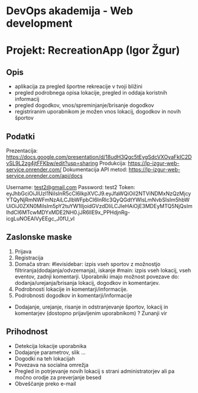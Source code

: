 # DevOps akademija - Web development

# Projekt: RecreationApp (Igor Žgur)

## Opis
- aplikacija za pregled športne rekreacije   v tvoji bližini
- pregled podrobnega opisa lokacije, pregled in oddaja koristnih informacij
- pregled dogodkov, vnos/spreminjanje/brisanje dogodkov
- registriranim uporabnikom je možen vnos lokacij, dogodkov in novih športov

## Podatki
Prezentacija: https://docs.google.com/presentation/d/18udH3Qgc5tEygSdcVXOyaFkIC2DvSL9L2zg4jtFFKbw/edit?usp=sharing
Produkcija:   https://lp-izgur-web-service.onrender.com/
Dokumentacija API metod:   https://lp-izgur-web-service.onrender.com/api/docs

Username: test2@gmail.com
Password: test2
Token: eyJhbGciOiJIUzI1NiIsInR5cCI6IkpXVCJ9.eyJfaWQiOiI2NTViNDMxNzQzMjcyYTQyNjRmNWFmNzAiLCJlbWFpbCI6InRlc3QyQGdtYWlsLmNvbSIsIm5hbWUiOiJ0ZXN0MiIsIm5pY2tuYW1lIjoidGVzdDIiLCJleHAiOjE3MDEyMTQ5NjQsImlhdCI6MTcwMDYxMDE2NH0.jJR6llE9x_PPHdjnRg-icgLuNOEAlVyEEgc_J0fU_vI

## Zaslonske maske
1. Prijava
2. Registracija
3. Domača stran: #levisidebar: izpis vseh sportov z možnostjo filtriranja(dodajanja/odvzemanja), iskanje #main: izpis vseh lokacij, vseh eventov, zadnji komentarji. Uporabniki imajo možnost povezave do: dodanja/urejanja/brisanja lokacij, dogodkov in komentarjev.
4. Podrobnosti lokacije in komentarji/informacije. 
5. Podrobnosti dogodkov in komentarji/informacije
* Dodajanje, urejanje, risanje in odstranjevanje športov, lokacij in komentarjev (dostopno prijavljenim uporabnikom)
? Zunanji vir

## Prihodnost
- Detekcija lokacije uporabnika
- Dodajanje parametrov, slik ...
- Dogodki na teh lokacijah
- Povezava na socialna omrežja
- Pregled in potrjevanje novih lokacij s strani administratorjev ali pa močno orodje za preverjanje besed
- Obveščanje preko e-mail

